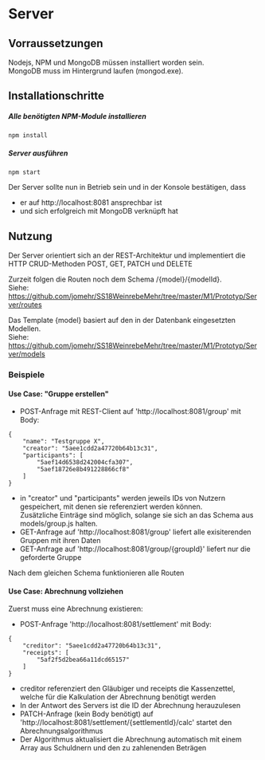 # Server

## Vorraussetzungen
Nodejs, NPM und MongoDB müssen installiert worden sein.  
MongoDB muss im Hintergrund laufen (mongod.exe).
## Installationschritte

##### Alle benötigten NPM-Module installieren
```
npm install
```
##### Server ausführen
```
npm start
```

Der Server sollte nun in Betrieb sein und in der Konsole bestätigen, dass
* er auf http://localhost:8081 ansprechbar ist
* und sich erfolgreich mit MongoDB verknüpft hat

## Nutzung
Der Server orientiert sich an der REST-Architektur und implementiert die HTTP CRUD-Methoden POST, GET, PATCH und DELETE  

Zurzeit folgen die Routen noch dem Schema /{model}/{modelId}.  
Siehe: https://github.com/jomehr/SS18WeinrebeMehr/tree/master/M1/Prototyp/Server/routes  

Das Template {model} basiert auf den in der Datenbank eingesetzten Modellen.  
Siehe: https://github.com/jomehr/SS18WeinrebeMehr/tree/master/M1/Prototyp/Server/models   

### Beispiele

#### Use Case: "Gruppe erstellen"
* POST-Anfrage mit REST-Client auf 'http://localhost:8081/group' mit Body:  
```
{
    "name": "Testgruppe X",
    "creator": "5aee1cdd2a47720b64b13c31",
    "participants": [
        "5aef14d6538d242004cfa307",
        "5aef18726e8b491228866cf8"
    ]
}
```
* in "creator" und "participants" werden jeweils IDs von Nutzern gespeichert, mit denen sie referenziert werden können.  
Zusätzliche Einträge sind möglich, solange sie sich an das Schema aus models/group.js halten.  
* GET-Anfrage auf 'http://localhost:8081/group' liefert alle exisiterenden Gruppen mit ihren Daten  
* GET-Anfrage auf 'http://localhost:8081/group/{groupId}' liefert nur die geforderte Gruppe  

Nach dem gleichen Schema funktionieren alle Routen

#### Use Case: Abrechnung vollziehen
Zuerst muss eine Abrechnung existieren:  
* POST-Anfrage 'http://localhost:8081/settlement' mit Body: 
```
{
    "creditor": "5aee1cdd2a47720b64b13c31",
    "receipts": [
        "5af2f5d2bea66a11dcd65157"
    ]
}
 ```
 * creditor referenziert den Gläubiger und receipts die Kassenzettel, welche für die Kalkulation der Abrechnung benötigt werden  
 * In der Antwort des Servers ist die ID der Abrechnung herauzulesen
 * PATCH-Anfrage (kein Body benötigt) auf 'http://localhost:8081/settlement/{settlementId}/calc' startet den Abrechnungsalgorithmus
 * Der Algorithmus aktualisiert die Abrechnung automatisch mit einem Array aus Schuldnern und den zu zahlenenden Beträgen